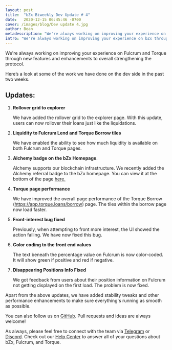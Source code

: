```yaml
---
layout: post
title:  "bZx Biweekly Dev Update # 4"
date:   2020-12-15 06:45:46 -0700
cover: /images/blog/Dev update 4.jpg
author: Bean
metadescription: "We're always working on improving your experience on bZx through our new features and improvements across the protocol."
intro: "We're always working on improving your experience on bZx through our new features and improvements across the protocol."
---
```


We're always working on improving your experience on Fulcrum and Torque through new features and enhancements to overall strengthening the protocol.

Here’s a look at some of the work we have done on the dev side in the past two weeks.


## Updates:

1. **Rollover grid to explorer**

    We have added the rollover grid to the explorer page. With this update, users can now rollover their loans just like the liquidations.

2. **Liquidity to Fulcrum Lend and Torque Borrow tiles**

     We have enabled the ability to see how much liquidity is available on both Fulcrum and Torque pages.

3. **Alchemy badge on the bZx Homepage**.

      Alchemy supports our blockchain infrastructure. We recently added the Alchemy referral badge to the bZx homepage. You can view it at the bottom of the page [here.](https://bzx.network/)

5. **Torque page performance**

    We have improved the overall page performance of the Torque Borrow (https://app.torque.loans/borrow) page. The tiles within the borrow page now load faster.

6. **Front-interest bug fixed**

    Previously, when attempting to front more interest, the UI showed the action failing. We have now fixed this bug.

7. **Color coding to the front end values**

    The text beneath the percentage value on Fulcrum is now color-coded. It will show green if positive and red if negative.

8. **Disappearing Positions Info Fixed**

    We got feedback from users about their position information on Fulcrum not getting displayed on the first load. The problem is now fixed.



Apart from the above updates, we have added stability tweaks and other performance enhancements to make sure everything's running as smooth as possible.

You can also follow us on [GitHub](http://github.com/bZxNetwork). Pull requests and ideas are always welcome!

As always, please feel free to connect with the team via [Telegram](https://t.me/b0xNet) or [Discord](https://discord.com/invite/DKEq6FV). Check out our [Help Center](https://help.bzx.network/en/) to answer all of your questions about bZx, Fulcrum, and Torque.
